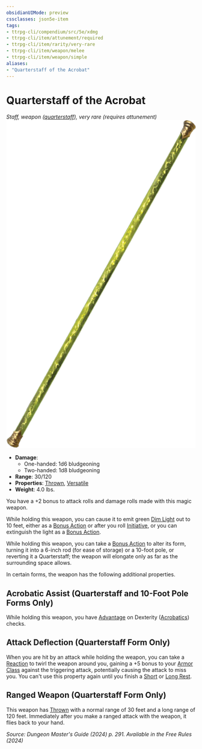 ```yaml
---
obsidianUIMode: preview
cssclasses: json5e-item
tags:
- ttrpg-cli/compendium/src/5e/xdmg
- ttrpg-cli/item/attunement/required
- ttrpg-cli/item/rarity/very-rare
- ttrpg-cli/item/weapon/melee
- ttrpg-cli/item/weapon/simple
aliases: 
- "Quarterstaff of the Acrobat"
---
```

# Quarterstaff of the Acrobat
*Staff, weapon ([quarterstaff](3-Mechanics/CLI/items/quarterstaff-xphb.md)), very rare (requires attunement)*  
![](3-Mechanics/CLI/items/img/quarterstaff-of-the-acrobat.webp#right)

- **Damage**:
  - One-handed: 1d6 bludgeoning
  - Two-handed: 1d8 bludgeoning
- **Range**: 30/120
- **Properties**: [Thrown](3-Mechanics/CLI/rules/item-properties.md#Thrown), [Versatile](3-Mechanics/CLI/rules/item-properties.md#Versatile)
- **Weight**: 4.0 lbs.

You have a +2 bonus to attack rolls and damage rolls made with this magic weapon.

While holding this weapon, you can cause it to emit green [Dim Light](3-Mechanics/CLI/rules/variant-rules/dim-light-xphb.md) out to 10 feet, either as a [Bonus Action](3-Mechanics/CLI/rules/variant-rules/bonus-action-xphb.md) or after you roll [Initiative](3-Mechanics/CLI/rules/variant-rules/initiative-xphb.md), or you can extinguish the light as a [Bonus Action](3-Mechanics/CLI/rules/variant-rules/bonus-action-xphb.md).

While holding this weapon, you can take a [Bonus Action](3-Mechanics/CLI/rules/variant-rules/bonus-action-xphb.md) to alter its form, turning it into a 6-inch rod (for ease of storage) or a 10-foot pole, or reverting it a Quarterstaff; the weapon will elongate only as far as the surrounding space allows.

In certain forms, the weapon has the following additional properties.

## Acrobatic Assist (Quarterstaff and 10-Foot Pole Forms Only)

While holding this weapon, you have [Advantage](3-Mechanics/CLI/rules/variant-rules/advantage-xphb.md) on Dexterity ([Acrobatics](3-Mechanics/CLI/rules/skills.md#Acrobatics)) checks.

## Attack Deflection (Quarterstaff Form Only)

When you are hit by an attack while holding the weapon, you can take a [Reaction](3-Mechanics/CLI/rules/variant-rules/reaction-xphb.md) to twirl the weapon around you, gaining a +5 bonus to your [Armor Class](3-Mechanics/CLI/rules/variant-rules/armor-class-xphb.md) against the triggering attack, potentially causing the attack to miss you. You can't use this property again until you finish a [Short](3-Mechanics/CLI/rules/variant-rules/short-rest-xphb.md) or [Long Rest](3-Mechanics/CLI/rules/variant-rules/long-rest-xphb.md).

## Ranged Weapon (Quarterstaff Form Only)

This weapon has [Thrown](3-Mechanics/CLI/rules/item-properties.md#Thrown) with a normal range of 30 feet and a long range of 120 feet. Immediately after you make a ranged attack with the weapon, it flies back to your hand.

*Source: Dungeon Master's Guide (2024) p. 291. Available in the Free Rules (2024)*